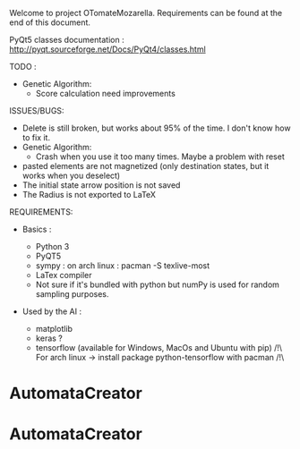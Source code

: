 Welcome to project OTomateMozarella. Requirements can be found at the end of this document.

PyQt5 classes documentation : http://pyqt.sourceforge.net/Docs/PyQt4/classes.html


TODO :
- Genetic Algorithm:
	- Score calculation need improvements

ISSUES/BUGS:
- Delete is still broken, but works about 95% of the time. I don't know how to fix it.
- Genetic Algorithm:
	- Crash when you use it too many times. Maybe a problem with reset
- pasted elements are not magnetized (only destination states, but it works when you deselect)
- The initial state arrow position is not saved
- The Radius is not exported to LaTeX

REQUIREMENTS:

- Basics :
	- Python 3
	- PyQT5
	- sympy : on arch linux : pacman -S texlive-most
	- LaTex compiler
	- Not sure if it's bundled with python but numPy is used for random sampling purposes.

- Used by the AI :
	- matplotlib
	- keras ?
	- tensorflow (available for Windows, MacOs and Ubuntu with pip)
/!\ For arch linux -> install package python-tensorflow with pacman /!\
# AutomataCreator
# AutomataCreator
